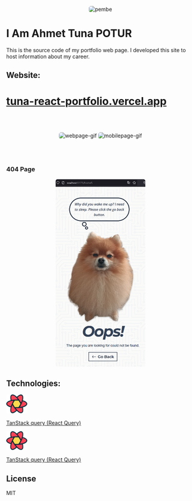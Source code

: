 <p align="center">
  <img alt="pembe" style="width:250px;border-radius: 5px;" src="https://media2.giphy.com/media/nFLW7PNGgN3lI68rdv/giphy.gif?cid=ecf05e47quolaqdqmgfpfyd6328k0j4l7dav3bjm04uqmha3&ep=v1_gifs_search&rid=giphy.gif&ct=g" />
</p>

# I Am Ahmet Tuna POTUR

This is the source code of my portfolio web page. I developed this site to host information about my career.

## Website:

# [tuna-react-portfolio.vercel.app](https://tuna-react-portfolio.vercel.app)

</br></br>

<p align="center">
<img alt="webpage-gif" style="width:auto;height:500px;border-radius: 5px;" src="https://github.com/tunapotur/react-portfolio/blob/main/public/WebPage.gif"></img>
<img alt="mobilepage-gif" style="width:auto;height:500px;border-radius: 5px;" src="https://github.com/tunapotur/react-portfolio/blob/main/public/MobilPage.gif"></img>
</p>

</br></br>

### 404 Page

<p align="center">
<img alt="404" style="width:auto;height:500px;border-radius: 5px;" src="https://github.com/tunapotur/react-portfolio/blob/main/public/404.png"></img>
</p>

## Technologies:

<a href="https://github.com/TanStack/query">
<img alt="react-query" style="width:auto;height:50px;text-align: center;"  src="https://github.com/tunapotur/react-portfolio/blob/main/public/react-query-seeklogo.com.svg"></img>
<p>TanStack query (React Query)</p>
</a>
<a href="https://github.com/TanStack/query">
<img alt="react-query" style="width:auto;height:50px;text-align: center;"  src="https://github.com/tunapotur/react-portfolio/blob/main/public/react-query-seeklogo.com.svg"></img>
<p>TanStack query (React Query)</p>
</a>

## License

MIT
